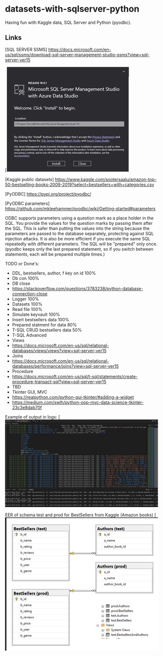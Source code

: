 # datasets-with-sqlserver-python
Having fun with Kaggle data, SQL Server and Python (pyodbc).

## Links 
[SQL SERVER SSMS] https://docs.microsoft.com/en-us/sql/ssms/download-sql-server-management-studio-ssms?view=sql-server-ver15

[![Screenshot](x_SSMS.jpg)

[Kaggle public datasets] https://www.kaggle.com/sootersaalu/amazon-top-50-bestselling-books-2009-2019?select=bestsellers+with+categories.csv

[PyODBC] https://pypi.org/project/pyodbc/

[PyODBC parameters] https://github.com/mkleehammer/pyodbc/wiki/Getting-started#parameters

ODBC supports parameters using a question mark as a place holder in the SQL. 
You provide the values for the question marks by passing them after the SQL.
This is safer than putting the values into the string because the parameters are passed to the database separately, 
protecting against SQL injection attacks. It is also be more efficient if you execute the same SQL repeatedly with different parameters. 
The SQL will be "prepared" only once. (pyodbc keeps only the last prepared statement, so if you switch between statements, each will be prepared multiple times.)


TODO or Done's:
* DDL, bestsellers, author, f key on id 100%
* Db con 100%
* DB close
* https://stackoverflow.com/questions/3783238/python-database-connection-close
* Logger 100%
* Datasets 100%
* Read file 100%
* Simulate keyvault 100%
* Insert bestsellers data 100%
* Prepared statment for data 80%
* T-SQL CRUD bestsellers data 50%
* T-SQL Advanced
* Views
* https://docs.microsoft.com/en-us/sql/relational-databases/views/views?view=sql-server-ver15
* Joins
* https://docs.microsoft.com/en-us/sql/relational-databases/performance/joins?view=sql-server-ver15
* Procedure
* https://docs.microsoft.com/en-us/sql/t-sql/statements/create-procedure-transact-sql?view=sql-server-ver15
* TBD
* Tkinter GUI, MVC
* https://realpython.com/python-gui-tkinter/#adding-a-widget
* https://medium.com/swlh/python-oop-mvc-data-science-tkinter-23c3e8dab70f

Example of output in logs:
[![Screenshot](x_logs_and_join_bestsellers2.jpg)

EER of schema test and prod for BestSellers from Kaggle (Amazon books)
[![Screenshot](x_EER_schema_bestsellers.jpg)

